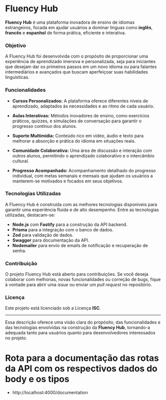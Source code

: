 # Fluency Hub

**Fluency Hub** é uma plataforma inovadora de ensino de idiomas estrangeiros, focada em ajudar usuários a dominar línguas como **inglês**, **francês** e **espanhol** de forma prática, eficiente e interativa. 

### Objetivo

A Fluency Hub foi desenvolvida com o propósito de proporcionar uma experiência de aprendizado imersiva e personalizada, seja para iniciantes que desejam dar os primeiros passos em um novo idioma ou para falantes intermediários e avançados que buscam aperfeiçoar suas habilidades linguísticas.

### Funcionalidades

- **Cursos Personalizados:** A plataforma oferece diferentes níveis de aprendizado, adaptados às necessidades e ao ritmo de cada usuário.
  
- **Aulas Interativas:** Métodos inovadores de ensino, como exercícios práticos, quizzes, e simulações de conversação para garantir o progresso contínuo dos alunos.

- **Suporte Multimídia:** Conteúdo rico em vídeo, áudio e texto para melhorar a absorção e prática do idioma em situações reais.

- **Comunidade Colaborativa:** Uma área de discussão e interação com outros alunos, permitindo o aprendizado colaborativo e o intercâmbio cultural.

- **Progresso Acompanhado:** Acompanhamento detalhado do progresso individual, com metas semanais e mensais que ajudam os usuários a manterem-se motivados e focados em seus objetivos.

### Tecnologias Utilizadas

A Fluency Hub é construída com as melhores tecnologias disponíveis para garantir uma experiência fluida e de alto desempenho. Entre as tecnologias utilizadas, destacam-se:

- **Node.js** com **Fastify** para a construção da API backend.
- **Prisma** para a integração com o banco de dados.
- **Zod** para validação de dados.
- **Swagger** para documentação da API.
- **Nodemailer** para envio de emails de notificação e recuperação de senha.
  
### Contribuição

O projeto Fluency Hub está aberto para contribuições. Se você deseja colaborar com melhorias, novas funcionalidades ou correção de bugs, fique à vontade para abrir uma _issue_ ou enviar um _pull request_ no repositório.

### Licença

Este projeto está licenciado sob a Licença **ISC**.

---

Essa descrição oferece uma visão clara do propósito, das funcionalidades e das tecnologias envolvidas na construção da **Fluency Hub**, tornando-a adequada tanto para usuários quanto para desenvolvedores interessados no projeto.


# Rota para a documentação das rotas da API com os respectivos dados  do body e os tipos
- http://localhost:4000/documentation